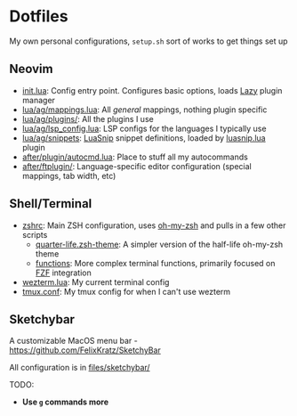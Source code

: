 # Dotfiles

My own personal configurations, `setup.sh` sort of works to get things set up

## Neovim
- [init.lua](./files/nvim/init.lua): Config entry point. Configures basic options, loads [Lazy](https://github.com/folke/lazy.nvim) plugin manager
- [lua/ag/mappings.lua](./files/nvim/lua/ag/mappings.lua): All *general* mappings, nothing plugin specific
- [lua/ag/plugins/](./files/nvim/lua/ag/plugins/): All the plugins I use
- [lua/ag/lsp_config.lua](./files/nvim/lua/ag/lsp_config.lua): LSP configs for the languages I typically use
- [lua/ag/snippets](./files/nvim/lua/ag/snippets/): [LuaSnip](https://github.com/L3MON4D3/LuaSnip) snippet definitions, loaded by [luasnip.lua](./files/nvim/lua/ag/plugins/luasnip.lua) plugin
- [after/plugin/autocmd.lua](./files/nvim/after/plugin/autocmd.lua): Place to stuff all my autocommands
- [after/ftplugin/](./files/nvim/after/ftplugin/): Language-specific editor configuration (special mappings, tab width, etc)

## Shell/Terminal
- [zshrc](./files/zshrc): Main ZSH configuration, uses [oh-my-zsh](https://ohmyz.sh/) and pulls in a few other scripts
  - [quarter-life.zsh-theme](./files/quarter-life.zsh-theme): A simpler version of the half-life oh-my-zsh theme
  - [functions](./files/functions): More complex terminal functions, primarily focused on [FZF](https://github.com/junegunn/fzf) integration
- [wezterm.lua](./files/wezterm.lua): My current terminal config
- [tmux.conf](./files/tmux.conf): My tmux config for when I can't use wezterm

## Sketchybar
A customizable MacOS menu bar - https://github.com/FelixKratz/SketchyBar

All configuration is in [files/sketchybar/](./files/sketchybar/)

TODO:
- **Use `g` commands more**
